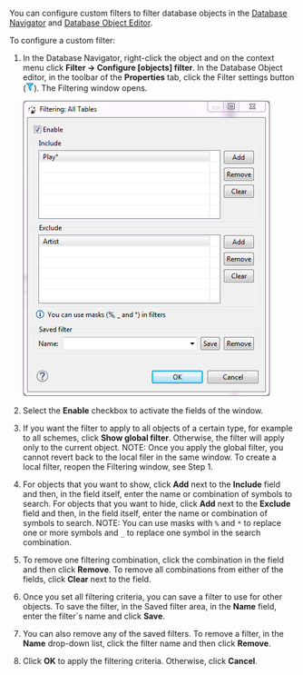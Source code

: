 You can configure custom filters to filter database objects in the [Database Navigator](Database-Navigator) and [Database Object Editor](Database-Object-Editor).

To configure a custom filter:
1. In the Database Navigator, right-click the object and on the context menu click **Filter -> Configure [objects] filter**. In the Database Object editor, in the toolbar of the **Properties** tab, click the Filter settings button (![](images/ug/Filter-button.png)).
The Filtering window opens.

   ![](images/ug/Filtering-dialog.png)  

2. Select the **Enable** checkbox to activate the fields of the window.
3. If you want the filter to apply to all objects of a certain type, for example to all schemes, click **Show global filter**. Otherwise, the filter will apply only to the current object.
NOTE: Once you apply the global filter, you cannot revert back to the local filer in the same window. To create a local filter, reopen the Filtering window, see Step 1.
4. For objects that you want to show, click **Add** next to the **Include** field and then, in the field itself, enter the name or combination of symbols to search. 
For objects that you want to hide, click **Add** next to the **Exclude** field and then, in the field itself, enter the name or combination of symbols to search. 
NOTE: You can use masks with `%` and `*` to replace one or more symbols and `_` to replace one symbol in the search combination.
5. To remove one filtering combination, click the combination in the field and then click **Remove**. To remove all combinations from either of the fields, click **Clear** next to the field.
6. Once you set all filtering criteria, you can save a filter to use for other objects. To save the filter, in the Saved filter area, in the **Name** field, enter the filter`s name and click **Save**.
7. You can also remove any of the saved filters. To remove a filter, in the **Name** drop-down list, click the filter name and then click **Remove**.
8. Click **OK** to apply the filtering criteria. Otherwise, click **Cancel**.
